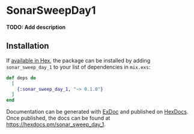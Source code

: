 # SonarSweepDay1

**TODO: Add description**

## Installation

If [available in Hex](https://hex.pm/docs/publish), the package can be installed
by adding `sonar_sweep_day_1` to your list of dependencies in `mix.exs`:

```elixir
def deps do
  [
    {:sonar_sweep_day_1, "~> 0.1.0"}
  ]
end
```

Documentation can be generated with [ExDoc](https://github.com/elixir-lang/ex_doc)
and published on [HexDocs](https://hexdocs.pm). Once published, the docs can
be found at <https://hexdocs.pm/sonar_sweep_day_1>.

